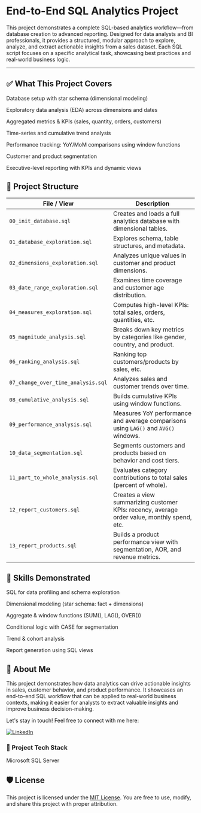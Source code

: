# End-to-End SQL Analytics Project

This project demonstrates a complete SQL-based analytics workflow—from database creation to advanced reporting. Designed for data analysts and BI professionals, it provides a structured, modular approach to explore, analyze, and extract actionable insights from a sales dataset. Each SQL script focuses on a specific analytical task, showcasing best practices and real-world business logic.

---

## ✅ What This Project Covers

Database setup with star schema (dimensional modeling)

Exploratory data analysis (EDA) across dimensions and dates

Aggregated metrics & KPIs (sales, quantity, orders, customers)

Time-series and cumulative trend analysis

Performance tracking: YoY/MoM comparisons using window functions

Customer and product segmentation

Executive-level reporting with KPIs and dynamic views

## 📁 Project Structure

| File / View                        | Description                                                                                 |
| ---------------------------------- | ------------------------------------------------------------------------------------------- |
| `00_init_database.sql`             | Creates and loads a full analytics database with dimensional tables.                        |
| `01_database_exploration.sql`      | Explores schema, table structures, and metadata.                                            |
| `02_dimensions_exploration.sql`    | Analyzes unique values in customer and product dimensions.                                  |
| `03_date_range_exploration.sql`    | Examines time coverage and customer age distribution.                                       |
| `04_measures_exploration.sql`      | Computes high-level KPIs: total sales, orders, quantities, etc.                             |
| `05_magnitude_analysis.sql`        | Breaks down key metrics by categories like gender, country, and product.                    |
| `06_ranking_analysis.sql`          | Ranking top customers/products by sales, etc.                                               |
| `07_change_over_time_analysis.sql` | Analyzes sales and customer trends over time.                                               |
| `08_cumulative_analysis.sql`       | Builds cumulative KPIs using window functions.                                              |
| `09_performance_analysis.sql`      | Measures YoY performance and average comparisons using `LAG()` and `AVG()` windows.         |
| `10_data_segmentation.sql`         | Segments customers and products based on behavior and cost tiers.                           |
| `11_part_to_whole_analysis.sql`    | Evaluates category contributions to total sales (percent of whole).                         |
| `12_report_customers.sql`          | Creates a view summarizing customer KPIs: recency, average order value, monthly spend, etc. |
| `13_report_products.sql`           | Builds a product performance view with segmentation, AOR, and revenue metrics.              |

## 🧠 Skills Demonstrated

SQL for data profiling and schema exploration

Dimensional modeling (star schema: fact + dimensions)

Aggregate & window functions (SUM(), LAG(), OVER())

Conditional logic with CASE for segmentation

Trend & cohort analysis

Report generation using SQL views

## 🌟 About Me

This project demonstrates how data analytics can drive actionable insights in sales, customer behavior, and product performance. It showcases an end-to-end SQL workflow that can be applied to real-world business contexts, making it easier for analysts to extract valuable insights and improve business decision-making.

Let's stay in touch! Feel free to connect with me here:

[![LinkedIn](https://img.shields.io/badge/LinkedIn-Connect-blue?style=for-the-badge&logo=linkedin)](https://www.linkedin.com/in/ricardovargas-contact)

### 🧰 Project Tech Stack
Microsoft SQL Server

## 🛡️ License

This project is licensed under the [MIT License](LICENSE). You are free to use, modify, and share this project with proper attribution.
